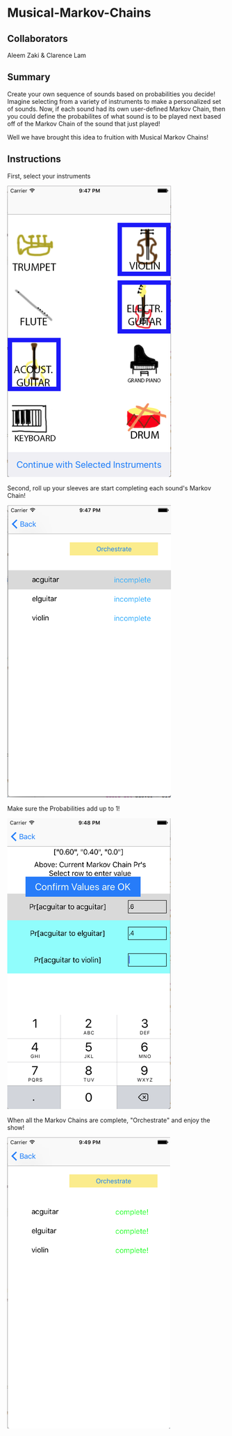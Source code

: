 # Musical-Markov-Chains

## Collaborators ##

Aleem Zaki & Clarence Lam

## Summary ##

Create your own sequence of sounds based on probabilities you decide! Imagine selecting from a variety of instruments to make a personalized set of sounds. Now, if each sound had its own user-defined Markov Chain, then you could define the probabilites of what sound is to be played next based off of the Markov Chain of the sound that just played!

Well we have brought this idea to fruition with Musical Markov Chains!

## Instructions ##

First, select your instruments

![](/exA.png)

Second, roll up your sleeves are start completing each sound's Markov Chain!

![](/exB.png)

Make sure the Probabilities add up to 1!

![](/exC.png)

When all the Markov Chains are complete, "Orchestrate" and enjoy the show!

![](/exD.png)
